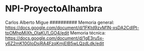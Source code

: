 # NPI-ProyectoAlhambra

Carlos
Alberto
Migue
##########
Memoria general:
https://docs.google.com/document/d/1FKtd9zvM1N-xsDA2CdlPt-tpOMhpMiXh_OlaKU1_GO4/edit
Memoria técnica:
https://docs.google.com/document/d/1gE3ru5x-y6Z2mK10GIoDsjRA4FzqKmjElB5wLQzdLdk/edit